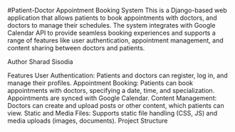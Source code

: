#Patient-Doctor Appointment Booking System
This is a Django-based web application that allows patients to book appointments with doctors, and doctors to manage their schedules. The system integrates with Google Calendar API to provide seamless booking experiences and supports a range of features like user authentication, appointment management, and content sharing between doctors and patients.

Author
Sharad Sisodia

Features
User Authentication: Patients and doctors can register, log in, and manage their profiles.
Appointment Booking: Patients can book appointments with doctors, specifying a date, time, and specialization. Appointments are synced with Google Calendar.
Content Management: Doctors can create and upload posts or other content, which patients can view.
Static and Media Files: Supports static file handling (CSS, JS) and media uploads (images, documents).
Project Structure
